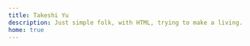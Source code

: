 ```yaml
---
title: Takeshi Yu
description: Just simple folk, with HTML, trying to make a living.
home: true
---
```

